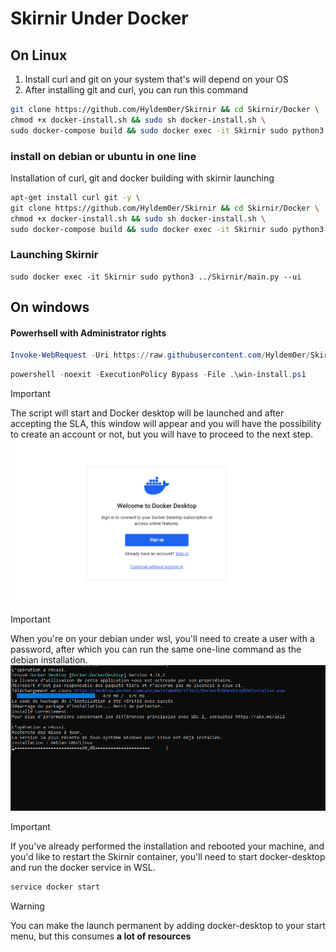 # Skirnir Under Docker 
## On Linux   
1. Install curl and git on your system that's will depend on your OS
2. After installing git and curl, you can run this command  

```bash
git clone https://github.com/Hyldem0er/Skirnir && cd Skirnir/Docker \
chmod +x docker-install.sh && sudo sh docker-install.sh \
sudo docker-compose build && sudo docker exec -it Skirnir sudo python3 ../Skirnir/main.py --ui
```

### install on debian or ubuntu in one line  
Installation of curl, git and docker building with skirnir launching  
```bash
apt-get install curl git -y \
git clone https://github.com/Hyldem0er/Skirnir && cd Skirnir/Docker \
chmod +x docker-install.sh && sudo sh docker-install.sh \
sudo docker-compose build && sudo docker exec -it Skirnir sudo python3 ../Skirnir/main.py --ui
```

### Launching Skirnir  
```
sudo docker exec -it Skirnir sudo python3 ../Skirnir/main.py --ui
```

## On windows 
#### Powerhsell with Administrator rights  
```powershell
Invoke-WebRequest -Uri https://raw.githubusercontent.com/Hyldem0er/Skirnir/master/Docker/win-install.ps1 -OutFile .\win-install.ps1
```
```powershell
powershell -noexit -ExecutionPolicy Bypass -File .\win-install.ps1
```
> [!IMPORTANT]
> The script will start and Docker desktop will be launched and after accepting the SLA, this window will appear and you will have the possibility to create an account or not, but you will have to proceed to the next step.  
![Docker-desktop-installation](./Images/dockerDesktop-configuration2.png)
 

> [!IMPORTANT]
> When you're on your debian under wsl, you'll need to create a user with a password, after which you can run the same one-line command as the debian installation.  
![Debian-installation](./Images/debian-installation.png)  

> [!IMPORTANT]
>  If you've already performed the installation and rebooted your machine, and you'd like to restart the Skirnir container, you'll need to start docker-desktop and run the docker service in WSL.
```bash
service docker start
```

>[!WARNING]
> You can make the launch permanent by adding docker-desktop to your start menu, but this consumes **a lot of resources**
